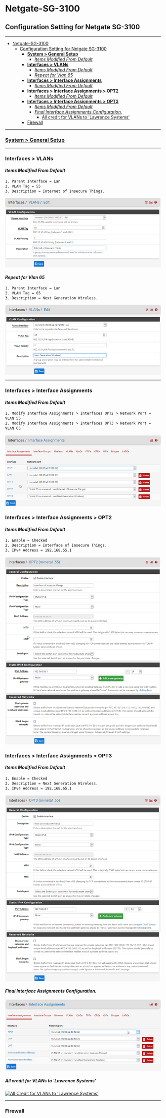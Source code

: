 # Netgate-SG-3100


## Configuration Setting for Netgate SG-3100

--- 
- [Netgate-SG-3100](#netgate-sg-3100)
  * [Configuration Setting for Netgate SG-3100](#configuration-setting-for-netgate-sg-3100)
    + [**System > General Setup**](#--system---general-setup--)
      - [*Items Modified From Default*](#-items-modified-from-default-)
    + [**Interfaces > VLANs**](#--interfaces---vlans--)
      - [*Items Modified From Default*](#-items-modified-from-default--1)
      - [*Repeat for Vlan 65*](#-repeat-for-vlan-65-)
    + [**Interfaces > Interface Assignments**](#--interfaces---interface-assignments--)
      - [*Items Modified From Default*](#-items-modified-from-default--2)
    + [**Interfaces > Interface Assignments > OPT2**](#--interfaces---interface-assignments---opt2--)
      - [*Items Modified From Default*](#-items-modified-from-default--3)
    + [**Interfaces > Interface Assignments > OPT3**](#--interfaces---interface-assignments---opt3--)
      - [*Items Modified From Default*](#-items-modified-from-default--4)
      - [*Final Interface Assignments Configuration.*](#-final-interface-assignments-configuration-)
        * [All credit for VLANs to 'Lawrence Systems'](#all-credit-for-vlans-to--lawrence-systems-)
    + [Firewall](#firewall)
---

### [System > General Setup](General_Setup/GENERAL.md)

---

### **Interfaces > VLANs**

#### *Items Modified From Default*

    1. Parent Interface = Lan
    2. VLAN Tag = 55
    3. Description = Internet of Insecure Things.

![SG-3100 Interfaces > VLANs > 55](https://github.com/cool1two/Netgate-SG-3100/blob/n00000001/images/Interfaces-Vlan-55.png)

#### *Repeat for Vlan 65*

    1. Parent Interface = Lan
    2. VLAN Tag = 65
    3. Description = Next Generation Wireless.

![SG-3100 Interfaces > VLANS 65](https://github.com/cool1two/Netgate-SG-3100/blob/n00000001/images/Interfaces-Vlan-65.png)

---

### **Interfaces > Interface Assignments**

#### *Items Modified From Default*

    1. Modify Interface Assignments > Interfaces OPT2 > Network Port = VLAN 55
    2. Modify Interface Assignments > Interfaces OPT3 > Network Port = VLAN 65

![SG-3100 Interfaces > Interface Assignments](https://github.com/cool1two/Netgate-SG-3100/blob/n00000001/images/Interfaces-Interface-Assignments.png)

### **Interfaces > Interface Assignments > OPT2**

#### *Items Modified From Default*

    1. Enable = Checked
    2. Description = Interface of Insecure Things.
    3. IPv4 Address = 192.168.55.1

![SG-3100 Interfaces > Interface Assignments > OPT2](https://github.com/cool1two/Netgate-SG-3100/blob/n00000001/images/Interfaces_OPT2_VLAN.55.png)

### **Interfaces > Interface Assignments > OPT3**

#### *Items Modified From Default*

    1. Enable = Checked
    2. Description = Next Generation Wireless.
    3. IPv4 Address = 192.168.65.1

![SG-3100 Interfaces > Interface Assignments > OPT3](https://github.com/cool1two/Netgate-SG-3100/blob/n00000001/images/Interfaces_OPT2_VLAN.65.png)

#### *Final Interface Assignments Configuration.*

![SG-3100 Interfaces > Interface Assignments](https://github.com/cool1two/Netgate-SG-3100/blob/n00000001/images/Interfaces-Interface-Assignments2.png)

##### All credit for VLANs to 'Lawrence Systems'

[![All Credit for VLANs to 'Lawrence Systems'](http://img.youtube.com/vi/b2w1Ywt081o/0.jpg)](http://www.youtube.com/watch?v=b2w1Ywt081o)

---

### Firewall 